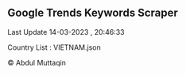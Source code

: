 

## Google Trends Keywords Scraper 
 
Last Update 14-03-2023 , 20:46:33

Country List :
VIETNAM.json



© Abdul Muttaqin 
